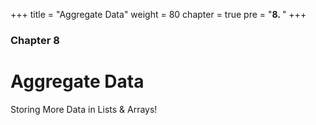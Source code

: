 +++
title = "Aggregate Data"
weight = 80
chapter = true
pre = "<b>8. </b>"
+++

### Chapter 8

# Aggregate Data

Storing More Data in Lists & Arrays!
